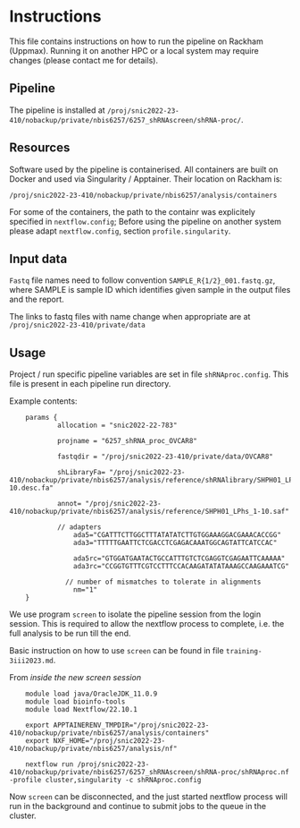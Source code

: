 # Instructions

This file contains instructions on how to run the pipeline on Rackham (Uppmax). 
Running it on another HPC or a local system may require changes (please contact me for details).

## Pipeline

The pipeline is installed at `/proj/snic2022-23-410/nobackup/private/nbis6257/6257_shRNAscreen/shRNA-proc/`.

## Resources

Software used by the pipeline is containerised. All containers are built on Docker and used via Singularity / Apptainer. 
Their location on Rackham is:

`/proj/snic2022-23-410/nobackup/private/nbis6257/analysis/containers`

For some of the containers, the path to the containr was explicitely specified in `nextflow.config`; 
Before using the pipeline on another system please adapt `nextflow.config`, section `profile.singularity`.

## Input data

`Fastq` file names need to follow convention `SAMPLE_R{1/2}_001.fastq.gz`, 
where SAMPLE is sample ID which identifies given sample in the output files and the report.

The links to fastq files with name change when appropriate are at `/proj/snic2022-23-410/private/data`

## Usage

Project / run specific pipeline variables are set in file `shRNAproc.config`.
This file is present in each pipeline run directory.

Example contents:

```
	params {
	        allocation = "snic2022-22-783"

	        projname = "6257_shRNA_proc_OVCAR8"

	        fastqdir = "/proj/snic2022-23-410/private/data/OVCAR8"

	        shLibraryFa= "/proj/snic2022-23-410/nobackup/private/nbis6257/analysis/reference/shRNAlibrary/SHPH01_LPhs_1-10.desc.fa"

	        annot= "/proj/snic2022-23-410/nobackup/private/nbis6257/analysis/reference/SHPH01_LPhs_1-10.saf"

	        // adapters
			    ada5="CGATTTCTTGGCTTTATATATCTTGTGGAAAGGACGAAACACCGG"
			    ada3="TTTTTGAATTCTCGACCTCGAGACAAATGGCAGTATTCATCCAC"

			    ada5rc="GTGGATGAATACTGCCATTTGTCTCGAGGTCGAGAATTCAAAAA"
			    ada3rc="CCGGTGTTTCGTCCTTTCCACAAGATATATAAAGCCAAGAAATCG"

		      // number of mismatches to tolerate in alignments
			    nm="1"
	}
```


We use program `screen` to isolate the pipeline session from the login session. 
This is required to allow the nextflow process to complete, i.e. the full analysis to be run till the end.

Basic instruction on how to use `screen` can be found in file `training-3iii2023.md`.

From *inside the new screen session*

```
	module load java/OracleJDK_11.0.9
	module load bioinfo-tools
	module load Nextflow/22.10.1

	export APPTAINERENV_TMPDIR="/proj/snic2022-23-410/nobackup/private/nbis6257/analysis/containers"
	export NXF_HOME="/proj/snic2022-23-410/nobackup/private/nbis6257/analysis/nf"
  
	nextflow run /proj/snic2022-23-410/nobackup/private/nbis6257/6257_shRNAscreen/shRNA-proc/shRNAproc.nf -profile cluster,singularity -c shRNAproc.config
```

Now `screen` can be disconnected, and the just started nextflow process will run in the background and continue to submit jobs to the queue in the cluster.
